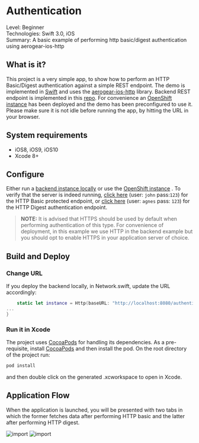 Authentication
=======
Level: Beginner  
Technologies: Swift 3.0, iOS  
Summary: A basic example of performing http basic/digest authentication using aerogear-ios-http

What is it?
-----------

This project is a very simple app, to show how to perform an HTTP Basic/Digest authentication against a simple REST endpoint. The demo is implemented in [Swift](https://developer.apple.com/swift/) and uses the [aerogear-ios-http](https://github.com/aerogear/aerogear-ios-http) library. Backend REST endpoint is implemented in this [repo](https://github.com/aerogear/aerogear-backend-cookbook/tree/master/Authentication). For convenience an [OpenShift instance](https://bacon-corinnekrych.rhcloud.com/) has been deployed and the demo has been preconfigured to use it. Please make sure it is not idle before running the app, by hitting the URL in your browser. 

System requirements
-------------------
- iOS8, iOS9, iOS10
- Xcode 8+

Configure
---------
Either run a [backend instance locally](https://github.com/aerogear/aerogear-backend-cookbook/tree/master/Authentication) or use the [OpenShift instance](https://bacon-corinnekrych.rhcloud.com/) . To verify that the server is indeed running, [click here](https://bacon-corinnekrych.rhcloud.com/rest/grocery/beers) (user: ```john``` pass:```123```) for the HTTP Basic protected endpoint, or [click here](https://bacon-corinnekrych.rhcloud.com/rest/grocery/bacons) (user: ```agnes``` pass: ```123```) for the HTTP Digest authentication endpoint.


> **NOTE:**  It is advised that HTTPS should be used by default when performing authentication of this type. For convenience of deployment, in this example we use HTTP in the backend example but you should opt to enable HTTPS in your application server of choice.

Build and Deploy
------------------------

### Change URL

If you deploy the backend locally, in Network.swift, update the URL accordingly:

```swift
    static let instance = Http(baseURL: "http://localhost:8080/authentication")
...
}
```

### Run it in Xcode

The project uses [CocoaPods](http://cocoapods.org) for handling its dependencies. As a pre-requisite, install [CocoaPods](http://blog.cocoapods.org/) and then install the pod. On the root directory of the project run:

```bash
pod install
```
and then double click on the generated .xcworkspace to open in Xcode.

Application Flow
----------------
When the application is launched, you will be presented with two tabs in which the former fetches data after performing HTTP basic and the latter after performing HTTP digest.

 ![import](screenshot-auth-basic.png)   ![import](screenshot-auth-digest.png) 
